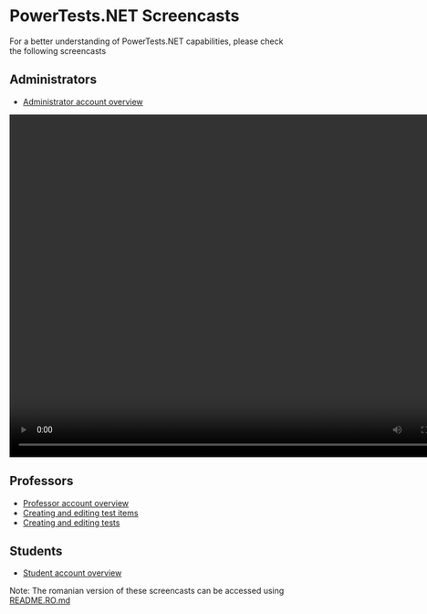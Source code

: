 
PowerTests.NET Screencasts
==========================

For a better understanding of PowerTests.NET capabilities, please check the following screencasts

Administrators
--------------

- [Administrator account overview](avi/admin1_en.avi?raw=true)

<video width="800" height="600" controls>
  <source src="mp4/admin1_en.m4v?raw=true" type="video/mp4">
[Administrator account overview](avi/admin1_en.avi?raw=true)
</video>


Professors
----------

- [Professor account overview](avi/prof1_en.avi?raw=true)
- [Creating and editing test items](avi/prof2_en.avi?raw=true)
- [Creating and editing tests](avi/prof3_en.avi?raw=true)


Students
--------

- [Student account overview](avi/stud1_en.avi?raw=true)


Note: The romanian version of these screencasts can be accessed using [README.RO.md](README.RO.md)
